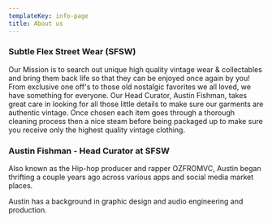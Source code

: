 ```yaml
---
templateKey: info-page
title: About us
---
```

### Subtle Flex Street Wear (SFSW)

Our Mission is to search out unique high quality vintage wear & collectables and bring them back life so that they can be enjoyed once again by you! From exclusive one off's to those old nostalgic favorites we all loved, we have something for everyone. Our Head Curator, Austin Fishman, takes great care in looking for all those little details to make sure our garments are authentic vintage. Once chosen each item goes through a thorough cleaning process then a nice steam before being packaged up to make sure you receive only the highest quality vintage clothing. 

### Austin Fishman - Head Curator at SFSW

Also known as the Hip-hop producer and rapper OZFROMVC, Austin began thrifting a couple years ago across various apps and social media market places. 

Austin has a background in graphic design and audio engineering and production.